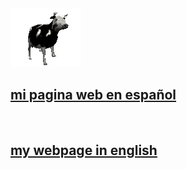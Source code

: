 <img src="b.gif">
<h2><a href="https://poxut.github.io">mi pagina web en español</a></h2>
<br>
<h2><a href="https://poxut.github.io/en">my webpage in english</a></h2>
